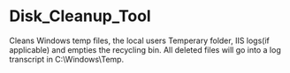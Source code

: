 # Disk_Cleanup_Tool
Cleans Windows temp files, the local users Temperary folder, IIS logs(if applicable) and empties the recycling bin. All deleted files will go into a log transcript in C:\Windows\Temp\.
